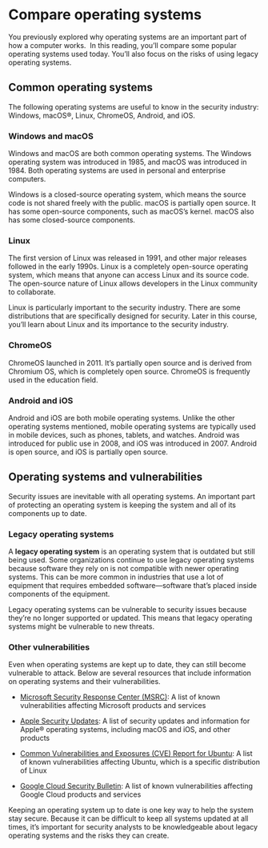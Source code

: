 
# Compare operating systems

You previously explored why operating systems are an important part of how a computer works.  In this reading, you’ll compare some popular operating systems used today. You’ll also focus on the risks of using legacy operating systems.

## Common operating systems

The following operating systems are useful to know in the security industry: Windows, macOS®, Linux, ChromeOS, Android, and iOS.

### Windows and macOS

Windows and macOS are both common operating systems. The Windows operating system was introduced in 1985, and macOS was introduced in 1984. Both operating systems are used in personal and enterprise computers. 

Windows is a closed-source operating system, which means the source code is not shared freely with the public. macOS is partially open source. It has some open-source components, such as macOS’s kernel. macOS also has some closed-source components. 

### Linux

The first version of Linux was released in 1991, and other major releases followed in the early 1990s. Linux is a completely open-source operating system, which means that anyone can access Linux and its source code. The open-source nature of Linux allows developers in the Linux community to collaborate.

Linux is particularly important to the security industry. There are some distributions that are specifically designed for security. Later in this course, you’ll learn about Linux and its importance to the security industry.

### ChromeOS

ChromeOS launched in 2011. It’s partially open source and is derived from Chromium OS, which is completely open source. ChromeOS is frequently used in the education field.

### Android and iOS

Android and iOS are both mobile operating systems. Unlike the other operating systems mentioned, mobile operating systems are typically used in mobile devices, such as phones, tablets, and watches. Android was introduced for public use in 2008, and iOS was introduced in 2007. Android is open source, and iOS is partially open source.

## Operating systems and vulnerabilities

Security issues are inevitable with all operating systems. An important part of protecting an operating system is keeping the system and all of its components up to date.

### Legacy operating systems

A **legacy operating system** is an operating system that is outdated but still being used. Some organizations continue to use legacy operating systems because software they rely on is not compatible with newer operating systems. This can be more common in industries that use a lot of equipment that requires embedded software—software that’s placed inside components of the equipment.

Legacy operating systems can be vulnerable to security issues because they’re no longer supported or updated. This means that legacy operating systems might be vulnerable to new threats. 

### Other vulnerabilities

Even when operating systems are kept up to date, they can still become vulnerable to attack. Below are several resources that include information on operating systems and their vulnerabilities.

- [Microsoft Security Response Center (MSRC)](https://msrc.microsoft.com/update-guide/vulnerability): A list of known vulnerabilities affecting Microsoft products and services

- [Apple Security Updates](https://support.apple.com/en-us/HT201222): A list of security updates and information for Apple® operating systems, including macOS and iOS, and other products

- [Common Vulnerabilities and Exposures (CVE) Report for Ubuntu](https://ubuntu.com/security/cves): A list of known vulnerabilities affecting Ubuntu, which is a specific distribution of Linux

- [Google Cloud Security Bulletin](https://cloud.google.com/support/bulletins): A list of known vulnerabilities affecting Google Cloud products and services

Keeping an operating system up to date is one key way to help the system stay secure. Because it can be difficult to keep all systems updated at all times, it’s important for security analysts to be knowledgeable about legacy operating systems and the risks they can create.